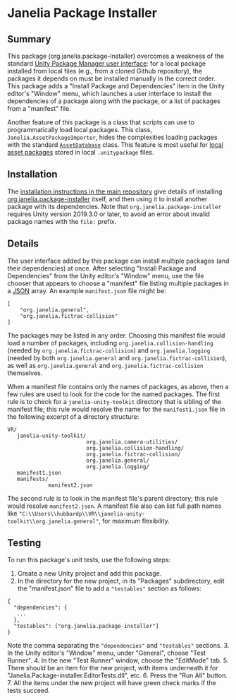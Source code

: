 # Janelia Package Installer

## Summary

This package (org.janelia.package-installer) overcomes a weakness of the standard [Unity Package Manager user interface](https://docs.unity3d.com/Manual/upm-ui.html): for a local package installed from local files (e.g., from a cloned Github repository), the packages it depends on must be installed manually in the correct order.  This package adds a "Install Package and Dependencies" item in the Unity editor's "Window" menu, which launches a user interface to install the dependencies of a package along with the package, or a list of packages from a "manifest" file.

Another feature of this package is a class that scripts can use to programmatically load local packages.  This class, `Janelia.AssetPackageImporter`, hides the complexities loading packages with the standard  [`AssetDatabase`](https://docs.unity3d.com/ScriptReference/AssetDatabase-importPackageStarted.html) class.  This feature is most useful for [local asset packages](https://docs.unity3d.com/Manual/AssetPackages.html) stored in local `.unitypackage` files.

## Installation

The [installation instructions in the main repository](https://github.com/JaneliaSciComp/janelia-unity-toolkit/blob/master/README.md#installation) give details of installing [org.janelia.package-installer](https://github.com/JaneliaSciComp/janelia-unity-toolkit/tree/master/org.janelia.package-installer) itself, and then using it to install another package with its dependencies.  Note that `org.janelia.package-installer` requires Unity version 2019.3.0 or later, to avoid an error about invalid package names with the `file:` prefix.

## Details

The user interface added by this package can install multiple packages (and their dependencies) at once.  After selecting "Install Package and Dependencies" from the Unity editor's "Window" menu, use the file chooser that appears to choose a "manifest" file listing multiple packages in a [JSON](https://en.wikipedia.org/wiki/JSON) array.  An example `manifest.json` file might be:
```
[
    "org.janelia.general",
    "org.janelia.fictrac-collision"
]
```
The packages may be listed in any order.  Choosing this manifest file would load a number of packages, including `org.janelia.collision-handling` (needed by `org.janelia.fictrac-collision`) and `org.janelia.logging` (needed by both  `org.janelia.general` and `org.janelia.fictrac-collision`), as well as `org.janelia.general` and `org.janelia.fictrac-collision` themselves.

When a manifest file contains only the names of packages, as above, then a few rules are used to look for the code for the named packages.  The first rule is to check for a `janelia-unity-toolkit` directory that is sibling of the manifest file; this rule would resolve the name for the `manifest1.json` file in the following excerpt of a directory structure:
```
VR/
   janelia-unity-toolkit/
                         org.janelia.camera-utilities/
                         org.janelia.collision-handling/
                         org.janelia.fictrac-collision/
                         org.janelia.general/
                         org.janelia.logging/
   manifest1.json
   manifests/
             manifest2.json
```
The second rule is to look in the manifest file's parent directory; this rule would resolve `manifest2.json`.  A manifest file also can list full path names like `"C:\\Users\\hubbardp\\VR\\janelia-unity-toolkit\\org.janelia.general"`, for maximum flexibility.

## Testing

To run this package's unit tests, use the following steps:
1. Create a new Unity project and add this package.
2. In the directory for the new project, in its "Packages" subdirectory, edit the "manifest.json" file to add a `"testables"` section as follows:
```
{
  "dependencies": {
   ...
  },
  "testables": ["org.janelia.package-installer"]
}
```
Note the comma separating the `"dependencies"` and `"testables"` sections.
3. In the Unity editor's "Window" menu, under "General", choose "Test Runner".
4. In the new "Test Runner" window, choose the "EditMode" tab.
5. There should be an item for the new project, with items underneath it for "Janelia.Package-installer.EditorTests.dll", etc.
6. Press the "Run All" button.
7. All the items under the new project will have green check marks if the tests succeed.
